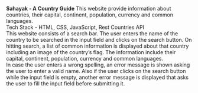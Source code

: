 **Sahayak - A Country Guide**
This website provide information about countries, their capital, continent, population, currency and common languages.<br>
Tech Stack - HTML, CSS, JavaScript, Rest Countries API<br>
This website consists of a search bar. The user enters the name of the country to be searched in the input field and clicks on the search button. On hitting search, a list of common information is displayed about that country including an image of the country’s flag. The information include their capital, continent, population, currency and common languages.<br>
In case the user enters a wrong spelling, an error message is shown asking the user to enter a valid name. Also if the user clicks on the search button while the input field is empty, another error message is displayed that asks the user to fill the input field before submitting it.
